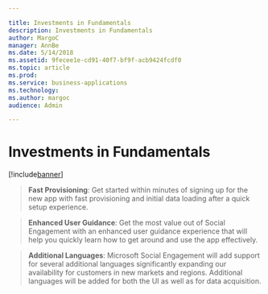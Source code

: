 ```yaml
---

title: Investments in Fundamentals
description: Investments in Fundamentals
author: MargoC
manager: AnnBe
ms.date: 5/14/2018
ms.assetid: 9fecee1e-cd91-40f7-bf9f-acb9424fcdf0
ms.topic: article
ms.prod: 
ms.service: business-applications
ms.technology: 
ms.author: margoc
audience: Admin

---
```

#  Investments in Fundamentals




[!include[banner](../../../../includes/banner.md)]

>   **Fast Provisioning**: Get started within minutes of signing up for the new
>   app with fast provisioning and initial data loading after a quick setup
>   experience.

>   **Enhanced User Guidance**: Get the most value out of Social Engagement with
>   an enhanced user guidance experience that will help you quickly learn how to
>   get around and use the app effectively.

>   **Additional Languages**: Microsoft Social Engagement will add support for
>   several additional languages significantly expanding our availability for
>   customers in new markets and regions. Additional languages will be added for
>   both the UI as well as for data acquisition.
